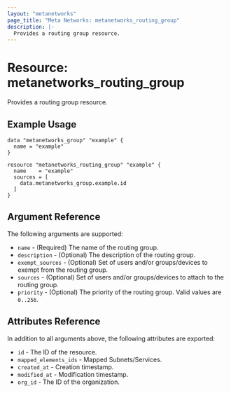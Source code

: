 ```yaml
---
layout: "metanetworks"
page_title: "Meta Networks: metanetworks_routing_group"
description: |-
  Provides a routing group resource.
---
```


# Resource: metanetworks_routing_group

Provides a routing group resource.

## Example Usage

```hcl
data "metanetworks_group" "example" {
  name = "example"
}

resource "metanetworks_routing_group" "example" {
  name    = "example"
  sources = [
    data.metanetworks_group.example.id
  ]
}
```

## Argument Reference

The following arguments are supported:

* `name` - (Required) The name of the routing group.
* `description` - (Optional) The description of the routing group.
* `exempt_sources` - (Optional) Set of users and/or groups/devices to exempt from the routing group.
* `sources` - (Optional) Set of users and/or groups/devices to attach to the routing group.
* `priority` - (Optional) The priority of the routing group. Valid values are `0..256`.

## Attributes Reference

In addition to all arguments above, the following attributes are exported:

* `id` - The ID of the resource.
* `mapped_elements_ids` - Mapped Subnets/Services.
* `created_at` - Creation timestamp.
* `modified_at` - Modification timestamp.
* `org_id` - The ID of the organization.
